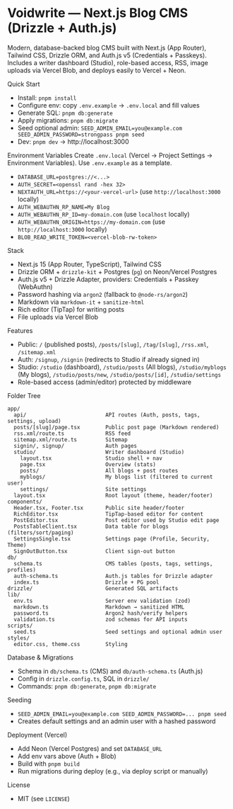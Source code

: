 Voidwrite — Next.js Blog CMS (Drizzle + Auth.js)
=================================================

Modern, database-backed blog CMS built with Next.js (App Router), Tailwind CSS, Drizzle ORM, and Auth.js v5 (Credentials + Passkeys). Includes a writer dashboard (Studio), role-based access, RSS, image uploads via Vercel Blob, and deploys easily to Vercel + Neon.

Quick Start
- Install: `pnpm install`
- Configure env: copy `.env.example` → `.env.local` and fill values
- Generate SQL: `pnpm db:generate`
- Apply migrations: `pnpm db:migrate`
- Seed optional admin: `SEED_ADMIN_EMAIL=you@example.com SEED_ADMIN_PASSWORD=strongpass pnpm seed`
- Dev: `pnpm dev` → http://localhost:3000

Environment Variables
Create `.env.local` (Vercel → Project Settings → Environment Variables). Use `.env.example` as a template.

- `DATABASE_URL=postgres://<...>`
- `AUTH_SECRET=<openssl rand -hex 32>`
- `NEXTAUTH_URL=https://<your-vercel-url>` (use `http://localhost:3000` locally)
- `AUTH_WEBAUTHN_RP_NAME=My Blog`
- `AUTH_WEBAUTHN_RP_ID=my-domain.com` (use `localhost` locally)
- `AUTH_WEBAUTHN_ORIGIN=https://my-domain.com` (use `http://localhost:3000` locally)
- `BLOB_READ_WRITE_TOKEN=<vercel-blob-rw-token>`

Stack
- Next.js 15 (App Router, TypeScript), Tailwind CSS
- Drizzle ORM + `drizzle-kit` + Postgres (`pg`) on Neon/Vercel Postgres
- Auth.js v5 + Drizzle Adapter, providers: Credentials + Passkey (WebAuthn)
- Password hashing via `argon2` (fallback to `@node-rs/argon2`)
- Markdown via `markdown-it` + `sanitize-html`
- Rich editor (TipTap) for writing posts
- File uploads via Vercel Blob

Features
- Public: `/` (published posts), `/posts/[slug]`, `/tag/[slug]`, `/rss.xml`, `/sitemap.xml`
- Auth: `/signup`, `/signin` (redirects to Studio if already signed in)
- Studio: `/studio` (dashboard), `/studio/posts` (All blogs), `/studio/myblogs` (My blogs), `/studio/posts/new`, `/studio/posts/[id]`, `/studio/settings`
- Role-based access (admin/editor) protected by middleware

Folder Tree
```
app/
  api/                         API routes (Auth, posts, tags, settings, upload)
  posts/[slug]/page.tsx        Public post page (Markdown rendered)
  rss.xml/route.ts             RSS feed
  sitemap.xml/route.ts         Sitemap
  signin/, signup/             Auth pages
  studio/                      Writer dashboard (Studio)
    layout.tsx                 Studio shell + nav
    page.tsx                   Overview (stats)
    posts/                     All blogs + post routes
    myblogs/                   My blogs list (filtered to current user)
    settings/                  Site settings
  layout.tsx                   Root layout (theme, header/footer)
components/
  Header.tsx, Footer.tsx       Public site header/footer
  RichEditor.tsx               TipTap-based editor for content
  PostEditor.tsx               Post editor used by Studio edit page
  PostsTableClient.tsx         Data table for blogs (filters/sort/paging)
  SettingsSingle.tsx           Settings page (Profile, Security, Theme)
  SignOutButton.tsx            Client sign-out button
db/
  schema.ts                    CMS tables (posts, tags, settings, profiles)
  auth-schema.ts               Auth.js tables for Drizzle adapter
  index.ts                     Drizzle + PG pool
drizzle/                       Generated SQL artifacts
lib/
  env.ts                       Server env validation (zod)
  markdown.ts                  Markdown → sanitized HTML
  password.ts                  Argon2 hash/verify helpers
  validation.ts                zod schemas for API inputs
scripts/
  seed.ts                      Seed settings and optional admin user
styles/
  editor.css, theme.css        Styling
```

Database & Migrations
- Schema in `db/schema.ts` (CMS) and `db/auth-schema.ts` (Auth.js)
- Config in `drizzle.config.ts`, SQL in `drizzle/`
- Commands: `pnpm db:generate`, `pnpm db:migrate`

Seeding
- `SEED_ADMIN_EMAIL=you@example.com SEED_ADMIN_PASSWORD=... pnpm seed`
- Creates default settings and an admin user with a hashed password

Deployment (Vercel)
- Add Neon (Vercel Postgres) and set `DATABASE_URL`
- Add env vars above (Auth + Blob)
- Build with `pnpm build`
- Run migrations during deploy (e.g., via deploy script or manually)

License
- MIT (see `LICENSE`)
